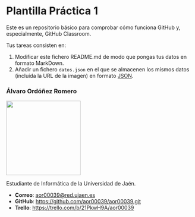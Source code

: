 # Plantilla Práctica 1
Este es un repositorio básico para comprobar cómo funciona GitHub y, especialmente, GitHub Classroom.

Tus tareas consisten en:
1) Modificar este fichero README.md de modo que pongas tus datos en formato MarkDown.
2) Añadir un fichero <code>datos.json</code> en el que se almacenen los mismos datos (incluída la URL de la imagen) en formato [JSON](https://es.wikipedia.org/wiki/JSON).

### Álvaro Ordóñez Romero
<img src='/imagencara.png' width='200px'>

Estudiante de Informática de la Universidad de Jaén.
* **Correo**: aor00039@red.ujaen.es
* **GitHub**: https://github.com/aor00039/aor00039.git
* **Trello**: https://trello.com/b/21PkwH9A/aor00039
